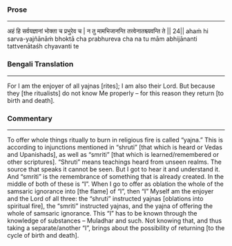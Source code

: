 ### Prose 
 --- 
अहं हि सर्वयज्ञानां भोक्ता च प्रभुरेव च |
न तु मामभिजानन्ति तत्त्वेनातश्च्यवन्ति ते || 24||
ahaṁ hi sarva-yajñānāṁ bhoktā cha prabhureva cha
na tu mām abhijānanti tattvenātaśh chyavanti te

### Bengali Translation 
 --- 
For I am the enjoyer of all yajnas [rites]; I am also their Lord. But because they [the ritualists] do not know Me properly – for this reason they return [to birth and death].

### Commentary 
 --- 
To offer whole things ritually to burn in religious fire is called “yajna.” This is according to injunctions mentioned in “shruti” [that which is heard or Vedas and Upanishads], as well as “smriti” [that which is learned/remembered or other scriptures]. “Shruti” means teachings heard from unseen realms. The source that speaks it cannot be seen. But I got to hear it and understand it. And “smriti” is the remembrance of something that is already created. In the middle of both of these is “I”. When I go to offer as oblation the whole of the samsaric ignorance into [the flame] of “I”, then “I” Myself am the enjoyer and the Lord of all three: the “shruti” instructed yajnas [oblations into spiritual fire], the “smriti” instructed yajnas, and the yajna of offering the whole of samsaric ignorance. This “I” has to be known through the knowledge of substances – Muladhar and such. Not knowing that, and thus taking a separate/another “I”, brings about the possibility of returning [to the cycle of birth and death].